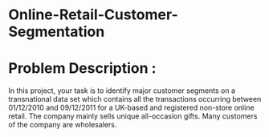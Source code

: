 # Online-Retail-Customer-Segmentation

# Problem Description :

In this project, your task is to identify major customer segments on a transnational data set which contains all the transactions occurring between 01/12/2010 and 09/12/2011 for a UK-based and registered non-store online retail. The company mainly sells unique all-occasion gifts. Many customers of the company are wholesalers.
